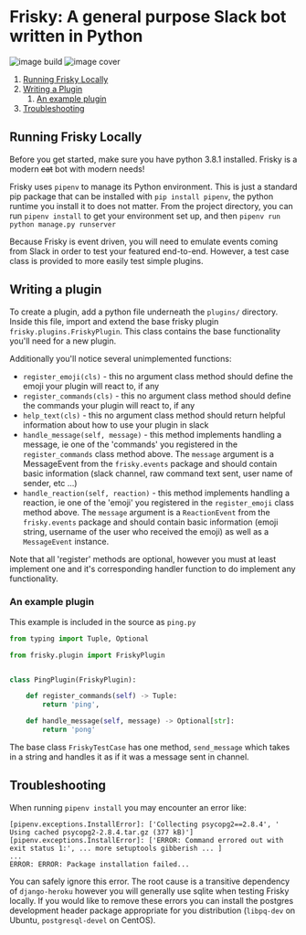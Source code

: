 # Frisky: A general purpose Slack bot written in Python
![image build](https://api.travis-ci.org/zachtib/Frisky.svg?branch=master)
![image cover](https://codecov.io/gh/zachtib/Frisky/branch/master/graph/badge.svg)

1. [Running Frisky Locally](#running-frisky-locally)
2. [Writing a Plugin](#writing-a-plugin)
   1. [An example plugin](#an-example-plugin)
3. [Troubleshooting](#troubleshooting)

## Running Frisky Locally
Before you get started, make sure you have python 3.8.1 installed.  Frisky is a modern ~~cat~~ bot with modern needs!

Frisky uses `pipenv` to manage its Python environment. This is just a standard pip package that can be installed with
`pip install pipenv`, the python runtime you install it to does not matter.  From the project directory, you can run
`pipenv install` to get your environment set up, and then `pipenv run python manage.py runserver`

Because Frisky is event driven, you will need to emulate events coming from Slack in order to test your featured
end-to-end. However, a test case class is provided to more easily test simple plugins.

## Writing a plugin
To create a plugin, add a python file underneath the `plugins/` directory. Inside this file, import and extend the base
frisky plugin `frisky.plugins.FriskyPlugin`.  This class contains the base functionality you'll need for a new plugin.

Additionally you'll notice several unimplemented functions:

* `register_emoji(cls)` - this no argument class method should define the emoji your plugin will react to, if any
* `register_commands(cls)` - this no argument class method should define the commands your plugin will react to, if any
* `help_text(cls)` - this no argument class method should return helpful information about how to use your plugin in 
   slack
* `handle_message(self, message)` - this method implements handling a message, ie one of the 'commands' you registered
   in the `register_commands` class method above. The `message` argument is a MessageEvent from the `frisky.events`
   package and should contain basic information (slack channel, raw command text sent, user name of sender, etc ...)
* `handle_reaction(self, reaction)` - this method implements handling a reaction, ie one of the 'emoji' you registered
   in the `register_emoji` class method above.  The `message` argument is a `ReactionEvent` from the `frisky.events`
   package and should contain basic information (emoji string, username of the user who received the emoji) as well as 
   a `MessageEvent` instance.            

Note that all 'register' methods are optional, however you must at least implement one and it's corresponding handler
function to do implement any functionality.                  

### An example plugin
This example is included in the source as `ping.py`

```python
from typing import Tuple, Optional

from frisky.plugin import FriskyPlugin


class PingPlugin(FriskyPlugin):

    def register_commands(self) -> Tuple:
        return 'ping',

    def handle_message(self, message) -> Optional[str]:
        return 'pong'
```

The base class `FriskyTestCase` has one method, `send_message` which takes in a string and handles it as if it was a
message sent in channel.

## Troubleshooting
When running `pipenv install` you may encounter an error like:
```
[pipenv.exceptions.InstallError]: ['Collecting psycopg2==2.8.4', '  Using cached psycopg2-2.8.4.tar.gz (377 kB)']
[pipenv.exceptions.InstallError]: ['ERROR: Command errored out with exit status 1:', ... more setuptools gibberish ... ]
...
ERROR: ERROR: Package installation failed...
```
You can safely ignore this error.  The root cause is a transitive dependency of `django-heroku` however you will
generally use sqlite when testing Frisky locally.  If you would like to remove these errors you can install the 
postgres development header package appropriate for you distribution (`libpq-dev` on Ubuntu, `postgresql-devel` on
CentOS).
